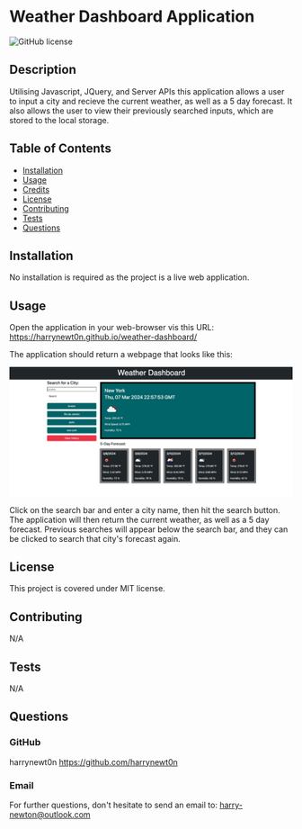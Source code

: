 # Weather Dashboard Application
  
  ![GitHub license](https://img.shields.io/badge/license-MIT-blue.svg)

## Description
Utilising Javascript, JQuery, and Server APIs this application allows a user to input a city and recieve the current weather, as well as a 5 day forecast. It also allows the user to view their previously searched inputs, which are stored to the local storage.

## Table of Contents

- [Installation](#installation)
- [Usage](#usage)
- [Credits](#credits)
- [License](#license)
- [Contributing](#contributing)
- [Tests](#tests)
- [Questions](#questions)

## Installation
No installation is required as the project is a live web application.

## Usage
Open the application in your web-browser vis this URL: https://harrynewt0n.github.io/weather-dashboard/

The application should return a webpage that looks like this:

![Application screenshot](<assets/images/Application Screenshot.jpg>)

Click on the search bar and enter a city name, then hit the search button. The application will then return the current weather, as well as a 5 day forecast. Previous searches will appear below the search bar, and they can be clicked to search that city's forecast again. 

## License
This project is covered under MIT license.

## Contributing
N/A

## Tests
N/A

## Questions
### GitHub
harrynewt0n
https://github.com/harrynewt0n
### Email
For further questions, don't hesitate to send an email to: 
harry-newton@outlook.com
